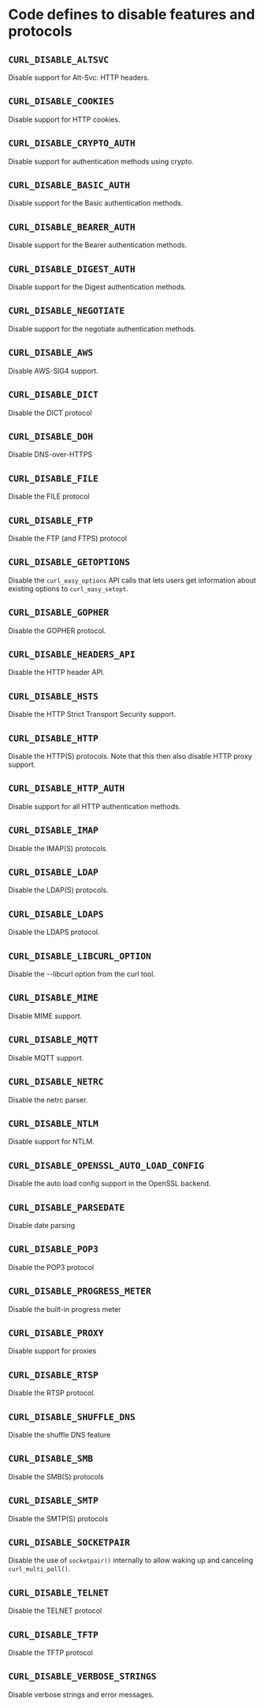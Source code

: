 # Code defines to disable features and protocols

## `CURL_DISABLE_ALTSVC`

Disable support for Alt-Svc: HTTP headers.

## `CURL_DISABLE_COOKIES`

Disable support for HTTP cookies.

## `CURL_DISABLE_CRYPTO_AUTH`

Disable support for authentication methods using crypto.

## `CURL_DISABLE_BASIC_AUTH`

Disable support for the Basic authentication methods.

## `CURL_DISABLE_BEARER_AUTH`

Disable support for the Bearer authentication methods.

## `CURL_DISABLE_DIGEST_AUTH`

Disable support for the Digest authentication methods.

## `CURL_DISABLE_NEGOTIATE`

Disable support for the negotiate authentication methods.

## `CURL_DISABLE_AWS`

Disable AWS-SIG4 support.

## `CURL_DISABLE_DICT`

Disable the DICT protocol

## `CURL_DISABLE_DOH`

Disable DNS-over-HTTPS

## `CURL_DISABLE_FILE`

Disable the FILE protocol

## `CURL_DISABLE_FTP`

Disable the FTP (and FTPS) protocol

## `CURL_DISABLE_GETOPTIONS`

Disable the `curl_easy_options` API calls that lets users get information
about existing options to `curl_easy_setopt`.

## `CURL_DISABLE_GOPHER`

Disable the GOPHER protocol.

## `CURL_DISABLE_HEADERS_API`

Disable the HTTP header API.

## `CURL_DISABLE_HSTS`

Disable the HTTP Strict Transport Security support.

## `CURL_DISABLE_HTTP`

Disable the HTTP(S) protocols. Note that this then also disable HTTP proxy
support.

## `CURL_DISABLE_HTTP_AUTH`

Disable support for all HTTP authentication methods.

## `CURL_DISABLE_IMAP`

Disable the IMAP(S) protocols.

## `CURL_DISABLE_LDAP`

Disable the LDAP(S) protocols.

## `CURL_DISABLE_LDAPS`

Disable the LDAPS protocol.

## `CURL_DISABLE_LIBCURL_OPTION`

Disable the --libcurl option from the curl tool.

## `CURL_DISABLE_MIME`

Disable MIME support.

## `CURL_DISABLE_MQTT`

Disable MQTT support.

## `CURL_DISABLE_NETRC`

Disable the netrc parser.

## `CURL_DISABLE_NTLM`

Disable support for NTLM.

## `CURL_DISABLE_OPENSSL_AUTO_LOAD_CONFIG`

Disable the auto load config support in the OpenSSL backend.

## `CURL_DISABLE_PARSEDATE`

Disable date parsing

## `CURL_DISABLE_POP3`

Disable the POP3 protocol

## `CURL_DISABLE_PROGRESS_METER`

Disable the built-in progress meter

## `CURL_DISABLE_PROXY`

Disable support for proxies

## `CURL_DISABLE_RTSP`

Disable the RTSP protocol.

## `CURL_DISABLE_SHUFFLE_DNS`

Disable the shuffle DNS feature

## `CURL_DISABLE_SMB`

Disable the SMB(S) protocols

## `CURL_DISABLE_SMTP`

Disable the SMTP(S) protocols

## `CURL_DISABLE_SOCKETPAIR`

Disable the use of `socketpair()` internally to allow waking up and canceling
`curl_multi_poll()`.

## `CURL_DISABLE_TELNET`

Disable the TELNET protocol

## `CURL_DISABLE_TFTP`

Disable the TFTP protocol

## `CURL_DISABLE_VERBOSE_STRINGS`

Disable verbose strings and error messages.

